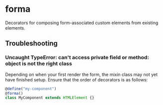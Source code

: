 # forma

Decorators for composing form-associated custom elements from existing elements.

## Troubleshooting

### Uncaught TypeError: can't access private field or method: object is not the right class

Depending on when your first render the form, the mixin class may not yet have finished setup. Ensure that the order of decorators is as follows:

```js
@define("my-component")
@forma()
class MyComponent extends HTMLElement {}
```
